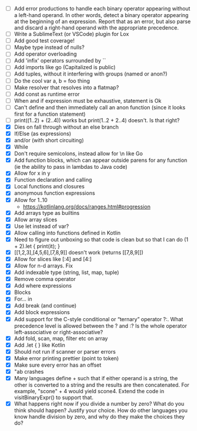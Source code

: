 - [ ] Add error productions to handle each binary operator appearing without a left-hand operand. In other words, detect a binary operator appearing at the beginning of an expression. Report that as an error, but also parse and discard a right-hand operand with the appropriate precedence.
- [ ] Write a SublimeText (or VSCode) plugin for Lox
- [ ] Add good test coverage!
- [ ] Maybe type instead of nulls?
- [ ] Add operator overloading
- [ ] Add 'infix' operators surrounded by ``
- [ ] Add imports like go (Capitalized is public)
- [ ] Add tuples, without it interfering with groups (named or anon?)
- [ ] Do the cool var a, b = foo thing
- [ ] Make resolver that resolves into a flatmap?
- [ ] Add const as runtime error
- [ ] When and if expression must be exhaustive, statement is Ok
- [ ] Can't define and then immediately call an anon function (since it looks first for a function statement)
- [ ] print((1..2) + (2..4)) works but print(1..2 + 2..4) doesn't. Is that right?
- [X] Dies on fall through without an else branch
- [X] If/Else (as expressions)
- [X] and/or (with short circuiting)
- [X] While
- [X] Don't require semicolons, instead allow for \n like Go
- [X] Add function blocks, which can appear outside parens for any function (ie the ability to pass in lambdas to Java code)
- [X] Allow for x in y
- [X] Function declaration and calling
- [X] Local functions and closures
- [X] anonymous function expressions
- [X] Allow for 1..10
  - https://kotlinlang.org/docs/ranges.html#progression
- [X] Add arrays type as builtins
- [X] Allow array slices
- [X] Use let instead of var?
- [X] Allow calling into functions defined in Kotlin
- [X] Need to figure out unboxing so that code is clean but so that I can do (1 + 2).let { print(it); }
- [X] [[1,2,3],[4,5,6],[7,8,9]] doesn't work (returns [[7,8,9]])
- [X] Allow for slices like [:4] and [4:]
- [X] Allow for n-d arrays. Fix
- [X] Add indexable type (string, list, map, tuple)
- [X] Remove comma operator
- [X] Add where expressions
- [X] Blocks
- [X] For... in
- [X] Add break (and continue)
- [X] Add block expressions
- [X] Add support for the C-style conditional or “ternary” operator ?:. What precedence level is allowed between the ? and :? Is the whole operator left-associative or right-associative?
- [X] Add fold, scan, map, filter etc on array
- [X] Add .let { } like Kotlin
- [X] Should not run if scanner or parser errors
- [X] Make error printing prettier (point to token)
- [X] Make sure every error has an offset
- [X] "ab crashes
- [X] Many languages define + such that if either operand is a string, the other is converted to a string and the results are then concatenated. For example, "scone" + 4 would yield scone4. Extend the code in visitBinaryExpr() to support that.
- [X] What happens right now if you divide a number by zero? What do you think should happen? Justify your choice. How do other languages you know handle division by zero, and why do they make the choices they do?